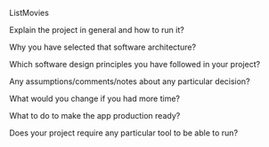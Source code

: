 ListMovies

Explain the project in general and how to run it?


Why you have selected that software architecture?


Which software design principles you have followed in your project?


Any assumptions/comments/notes about any particular decision?


What would you change if you had more time?


What to do to make the app production ready?


Does your project require any particular tool to be able to run?
